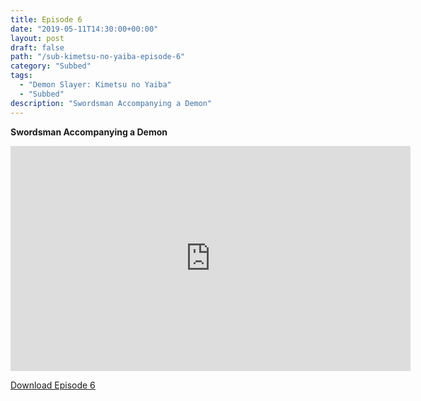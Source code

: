 ```yaml
---
title: Episode 6
date: "2019-05-11T14:30:00+00:00"
layout: post
draft: false
path: "/sub-kimetsu-no-yaiba-episode-6"
category: "Subbed"
tags:
  - "Demon Slayer: Kimetsu no Yaiba"
  - "Subbed"
description: "Swordsman Accompanying a Demon"
---
```


**Swordsman Accompanying a Demon**

<iframe width="640" height="360" src="https://rapidvid.to/e/G6HTX2PTL6" frameborder="0" marginwidth=0 marginheight=0 scrolling=no allowfullscreen></iframe>

<a href="http://ouo.io/qs/eCodkFEQ?s=https://rapidvid.to/d/G6HTX2PTL6">Download Episode 6</a>
